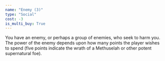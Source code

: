 ```yaml
---
name: "Enemy (3)"
type: "Social"
cost: -3
is_multi_buy: True
---
```


You have an enemy, or perhaps a group of enemies, who seek to harm you. The power of the enemy depends upon how many points the player wishes to spend (five points indicate the wrath of a Methuselah or other potent supernatural foe).